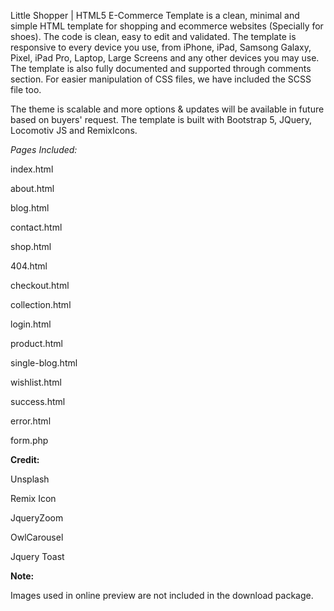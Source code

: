 
Little Shopper | HTML5 E-Commerce Template is a clean, minimal and simple HTML template for shopping and ecommerce websites (Specially for shoes). The code is clean, easy to edit and validated. The template is responsive to every device you use, from iPhone, iPad, Samsong Galaxy, Pixel, iPad Pro, Laptop, Large Screens and any other devices you may use. The template is also fully documented and supported through comments section. For easier manipulation of CSS files, we have included the SCSS file too.

The theme is scalable and more options & updates will be available in future based on buyers' request. The template is built with Bootstrap 5, JQuery, Locomotiv JS and RemixIcons.



*Pages Included:*

index.html

about.html

blog.html

contact.html

shop.html

404.html

checkout.html

collection.html

login.html

product.html

single-blog.html

wishlist.html

success.html

error.html

form.php



**Credit:**

Unsplash

Remix Icon

JqueryZoom

OwlCarousel

Jquery Toast



**Note:**

Images used in online preview are not included in the download package.
